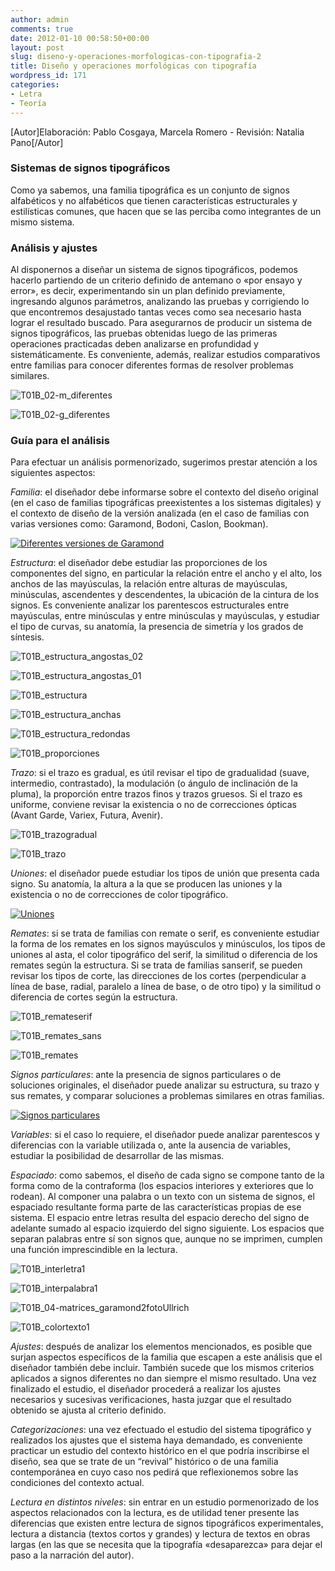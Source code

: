 ```yaml
---
author: admin
comments: true
date: 2012-01-10 00:58:50+00:00
layout: post
slug: diseno-y-operaciones-morfologicas-con-tipografia-2
title: Diseño y operaciones morfológicas con tipografía
wordpress_id: 171
categories:
- Letra
- Teoría
---
```


[Autor]Elaboración: Pablo Cosgaya, Marcela Romero - Revisión: Natalia Pano[/Autor]


### Sistemas de signos tipográficos


Como ya sabemos, una familia tipográfica es un conjunto de signos alfabéticos y no alfabéticos que tienen características estructurales y estilísticas comunes, que hacen que se las perciba como integrantes de un mismo sistema.


### Análisis y ajustes


Al disponernos a diseñar un sistema de signos tipográficos, podemos hacerlo partiendo de un criterio definido de antemano o «por ensayo y error», es decir, experimentando sin un plan definido previamente, ingresando algunos parámetros, analizando las pruebas y corrigiendo lo que encontremos desajustado tantas veces como sea necesario hasta lograr el resultado buscado. Para asegurarnos de producir un sistema de signos tipográficos, las pruebas obtenidas luego de las primeras operaciones practicadas deben analizarse en profundidad y sistemáticamente. Es conveniente, además, realizar estudios comparativos entre familias para conocer diferentes formas de resolver problemas similares.

![T01B_02-m_diferentes](http://live.oert.org/es/images/T01B_02-m_diferentes.jpg)

![T01B_02-g_diferentes](http://live.oert.org/es/images/T01B_02-g_diferentes.jpg)



### Guía para el análisis


Para efectuar un análisis pormenorizado, sugerimos prestar atención a los siguientes aspectos:

_Familia_: el diseñador debe informarse sobre el contexto del diseño original (en el caso de familias tipográficas preexistentes a los sistemas digitales) y el contexto de diseño de la versión analizada (en el caso de familias con varias versiones como: Garamond, Bodoni, Caslon, Bookman).

[![Diferentes versiones de Garamond](http://www.oert.org/wp-content/uploads/2012/09/T01B_03-garamond_versiones.jpg)](http://www.oert.org/wp-content/uploads/2012/09/T01B_03-garamond_versiones.jpg)

_Estructura_: el diseñador debe estudiar las proporciones de los componentes del signo, en particular la relación entre el ancho y el alto, los anchos de las mayúsculas, la relación entre alturas de mayúsculas, minúsculas, ascendentes y descendentes, la ubicación de la cintura de los signos. Es conveniente analizar los parentescos estructurales entre mayúsculas, entre minúsculas y entre minúsculas y mayúsculas, y estudiar el tipo de curvas, su anatomía, la presencia de simetría y los grados de síntesis.

![T01B_estructura_angostas_02](http://live.oert.org/es/images/T01B_estructura_angostas_02.jpg)

![T01B_estructura_angostas_01](http://live.oert.org/es/images/T01B_estructura_angostas_01.jpg)

![T01B_estructura](http://live.oert.org/es/images/T01B_estructura.jpg)

![T01B_estructura_anchas](http://live.oert.org/es/images/T01B_estructura_anchas.jpg)

![T01B_estructura_redondas](http://live.oert.org/es/images/T01B_estructura_redondas.jpg)

![T01B_proporciones](http://live.oert.org/es/images/T01B_proporciones.jpg)


_Trazo_: si el trazo es gradual, es útil revisar el tipo de gradualidad (suave, intermedio, contrastado), la modulación (o ángulo de inclinación de la pluma), la proporción entre trazos finos y trazos gruesos. Si el trazo es uniforme, conviene revisar la existencia o no de correcciones ópticas (Avant Garde, Variex, Futura, Avenir).

![T01B_trazogradual](http://live.oert.org/es/images/T01B_trazogradual.jpg)

![T01B_trazo](http://live.oert.org/es/images/T01B_trazo.jpg)


_Uniones_: el diseñador puede estudiar los tipos de unión que presenta cada signo. Su anatomía, la altura a la que se producen las uniones y la existencia o no de correcciones de color tipográfico.

[![Uniones](http://www.oert.org/wp-content/uploads/2012/09/T01B_uniones.jpg)](http://www.oert.org/wp-content/uploads/2012/09/T01B_uniones.jpg)

_Remates_: si se trata de familias con remate o serif, es conveniente estudiar la forma de los remates en los signos mayúsculos y minúsculos, los tipos de uniones al asta, el color tipográfico del serif, la similitud o diferencia de los remates según la estructura. Si se trata de familias sanserif, se pueden revisar los tipos de corte, las direcciones de los cortes (perpendicular a línea de base, radial, paralelo a línea de base, o de otro tipo) y la similitud o diferencia de cortes según la estructura.

![T01B_remateserif](http://live.oert.org/es/images/T01B_remateserif.jpg)

![T01B_remates_sans](http://live.oert.org/es/images/T01B_remates_sans.jpg)

![T01B_remates](http://live.oert.org/es/images/T01B_remates.jpg)


_Signos particulares_: ante la presencia de signos particulares o de soluciones originales, el diseñador puede analizar su estructura, su trazo y sus remates, y comparar soluciones a problemas similares en otras familias.

[![Signos particulares](http://www.oert.org/wp-content/uploads/2012/09/T01B_signosparticulares.jpg)](http://www.oert.org/wp-content/uploads/2012/09/T01B_signosparticulares.jpg)

_Variables_: si el caso lo requiere, el diseñador puede analizar parentescos y diferencias con la variable utilizada o, ante la ausencia de variables, estudiar la posibilidad de desarrollar de las mismas.

_Espaciado_: como sabemos, el diseño de cada signo se compone tanto de la forma como de la contraforma (los espacios interiores y exteriores que lo rodean). Al componer una palabra o un texto con un sistema de signos, el espaciado resultante forma parte de las características propias de ese sistema. El espacio entre letras resulta del espacio derecho del signo de adelante sumado al espacio izquierdo del signo siguiente. Los espacios que separan palabras entre sí son signos que, aunque no se imprimen, cumplen una función imprescindible en la lectura.

![T01B_interletra1](http://live.oert.org/es/images/T01B_interletra1.jpg)

![T01B_interpalabra1](http://live.oert.org/es/images/T01B_interpalabra1.jpg)

![T01B_04-matrices_garamond2fotoUllrich](http://live.oert.org/es/images/T01B_04-matrices_garamond2fotoUllrich.jpg)

![T01B_colortexto1](http://live.oert.org/es/images/T01B_colortexto1.jpg)


_Ajustes_: después de analizar los elementos mencionados, es posible que surjan aspectos específicos de la familia que escapen a este análisis que el diseñador también debe incluir. También sucede que los mismos criterios aplicados a signos diferentes no dan siempre el mismo resultado. Una vez finalizado el estudio, el diseñador procederá a realizar los ajustes necesarios y sucesivas verificaciones, hasta juzgar que el resultado obtenido se ajusta al criterio definido.

_Categorizaciones_: una vez efectuado el estudio del sistema tipográfico y realizados los ajustes que el sistema haya demandado, es conveniente practicar un estudio del contexto histórico en el que podría inscribirse el diseño, sea que se trate de un “revival” histórico o de una familia contemporánea en cuyo caso nos pedirá que reflexionemos sobre las condiciones del contexto actual.

_Lectura en distintos niveles_: sin entrar en un estudio pormenorizado de los aspectos relacionados con la lectura, es de utilidad tener presente las diferencias que existen entre lectura de signos tipográficos experimentales, lectura a distancia (textos cortos y grandes) y lectura de textos en obras largas (en las que se necesita que la tipografía «desaparezca» para dejar el paso a la narración del autor).
